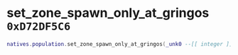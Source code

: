 # set_zone_spawn_only_at_gringos `0xD72DF5C6`

```lua
natives.population.set_zone_spawn_only_at_gringos(_unk0 --[[ integer ]], _unk1 --[[ integer ]])
```